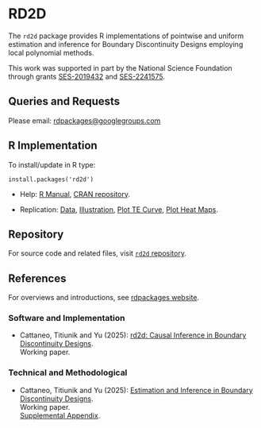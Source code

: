 # RD2D

The `rd2d` package provides R implementations of pointwise and uniform estimation and inference for Boundary Discontinuity Designs employing local polynomial methods.

This work was supported in part by the National Science Foundation through grants [SES-2019432](https://www.nsf.gov/awardsearch/showAward?AWD_ID=2019432) and [SES-2241575](https://www.nsf.gov/awardsearch/showAward?AWD_ID=2241575).

## Queries and Requests

Please email: [rdpackages@googlegroups.com](mailto:rdpackages@googlegroups.com)


## R Implementation

To install/update in R type:
```
install.packages('rd2d')
```

- Help: [R Manual](https://cran.r-project.org/web/packages/rd2d/rd2d.pdf), [CRAN repository](https://cran.r-project.org/package=rd2d).

- Replication: [Data](https://github.com/rdpackages/rd2d/blob/main/R/Data/), [Illustration](https://github.com/rdpackages/rd2d/blob/main/R/rd2d_illustration.R), [Plot TE Curve](https://github.com/rdpackages/rd2d/blob/main/R/rd2d_plot_effects.R), [Plot Heat Maps](https://github.com/rdpackages/rd2d/blob/main/R/rd2d_plot_heatmaps.R).


## Repository

For source code and related files, visit [`rd2d` repository](https://github.com/rdpackages/rd2d/).


## References

For overviews and introductions, see [rdpackages website](https://rdpackages.github.io).

### Software and Implementation

- Cattaneo, Titiunik and Yu (2025): [rd2d: Causal Inference in Boundary Discontinuity Designs](https://rdpackages.github.io/references/Cattaneo-Titiunik-Yu_2025_rd2d.pdf).<br>
Working paper.

### Technical and Methodological

- Cattaneo, Titiunik and Yu (2025): [Estimation and Inference in Boundary Discontinuity Designs](https://rdpackages.github.io/references/Cattaneo-Titiunik-Yu_2025_BoundaryRD.pdf).<br>
Working paper.<br>
[Supplemental Appendix](https://rdpackages.github.io/references/Cattaneo-Titiunik-Yu_2025_BoundaryRD--Supplement.pdf).


<br><br>
